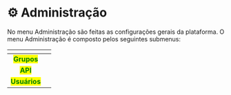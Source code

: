 # ⚙️ Administração

No menu Administração são feitas as configurações gerais da plataforma. O menu Administração é composto pelos seguintes submenus:

<table data-view="cards"><thead><tr><th align="center"></th><th data-hidden data-card-target data-type="content-ref"></th></tr></thead><tbody><tr><td align="center"><mark style="color:green;"><strong>Grupos</strong></mark></td><td></td></tr><tr><td align="center"><mark style="color:green;"><strong>API</strong></mark></td><td></td></tr><tr><td align="center"><mark style="color:green;"><strong>Usuários</strong></mark></td><td></td></tr></tbody></table>
